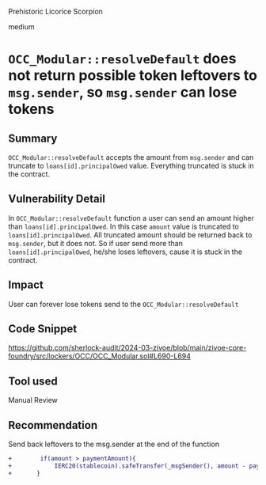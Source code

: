 Prehistoric Licorice Scorpion

medium

# `OCC_Modular::resolveDefault` does not return possible token leftovers to `msg.sender`, so `msg.sender` can lose tokens

## Summary
`OCC_Modular::resolveDefault`  accepts the amount from `msg.sender` and can truncate to `loans[id].principalOwed` value. Everything truncated is stuck in the contract.

## Vulnerability Detail
In `OCC_Modular::resolveDefault` function a user can send an amount higher than `loans[id].principalOwed`. In this case `amount` value is truncated to `loans[id].principalOwed`. All truncated amount should be returned back to `msg.sender`, but it does not. So if user send more than `loans[id].principalOwed`, he/she loses leftovers, cause it is stuck in the contract.

## Impact
User can forever lose tokens send to the `OCC_Modular::resolveDefault`

## Code Snippet
https://github.com/sherlock-audit/2024-03-zivoe/blob/main/zivoe-core-foundry/src/lockers/OCC/OCC_Modular.sol#L690-L694

## Tool used

Manual Review

## Recommendation
Send back leftovers to the msg.sender at the end of the function
```diff
+        if(amount > paymentAmount){
+            IERC20(stablecoin).safeTransfer(_msgSender(), amount - paymentAmount);
+       }
```
